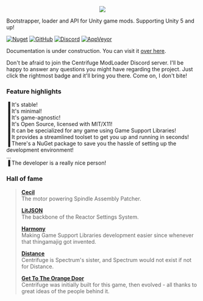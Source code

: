 <p align="center"><img src="https://github.com/Ciastex/Centrifuge/blob/master/Centrifuge.Shared/Graphics/cnfg_logo.png"></img></p>

Bootstrapper, loader and API for Unity game mods. Supporting Unity 5 and up!

[![Nuget](https://img.shields.io/nuget/v/Centrifuge.Mod.SDK?style=for-the-badge)](https://www.nuget.org/packages/Centrifuge.Mod.SDK) [![GitHub](https://img.shields.io/github/license/Ciastex/Centrifuge?style=for-the-badge)](https://github.com/Ciastex/Centrifuge/blob/master/LICENSE.md) [![Discord](https://img.shields.io/discord/610890844878405641?color=%23007ACC&label=Discord&style=for-the-badge)](https://discord.gg/dhju4gQ) [![AppVeyor](https://img.shields.io/appveyor/ci/Ciastex/centrifuge?label=APPVEYOR&style=for-the-badge)](https://ci.appveyor.com/project/Ciastex/centrifuge)

Documentation is under construction. You can visit it [over here](https://github.com/Ciastex/Centrifuge/wiki).  
  
Don't be afraid to join the Centrifuge ModLoader Discord server. I'll be happy to answer any questions you might have regarding the project. Just click the rightmost badge and it'll bring you there. Come on, I don't bite!

### Feature highlights
▐ It's stable!  
▐ It's minimal!  
▐ It's game-agnostic!  
▐ It's Open Source, licensed with MIT/X11!  
▐ It can be specialized for any game using Game Support Libraries!  
▐ It provides a streamlined toolset to get you up and running in seconds!  
▐ There's a NuGet package to save you the hassle of setting up the development environment!  
  ...  
▐ The developer is a really nice person!  
  
### Hall of fame
> [**Cecil**](https://github.com/jbevain/cecil)  
The motor powering Spindle Assembly Patcher.  
>
> [**LitJSON**](https://github.com/LitJSON/litjson)  
The backbone of the Reactor Settings System.  
>
> [**Harmony**](https://github.com/pardeike/Harmony)  
Making Game Support Libraries development easier since whenever that thingamajig got invented.  
>  
> [**Distance**](https://store.steampowered.com/app/233610/Distance)  
Centrifuge is Spectrum's sister, and Spectrum would not exist if not for Distance.
>  
> [**Get To The Orange Door**](https://store.steampowered.com/app/541200/Get_To_The_Orange_Door)  
Centrifuge was initially built for this game, then evolved - all thanks to great ideas of the people behind it.
